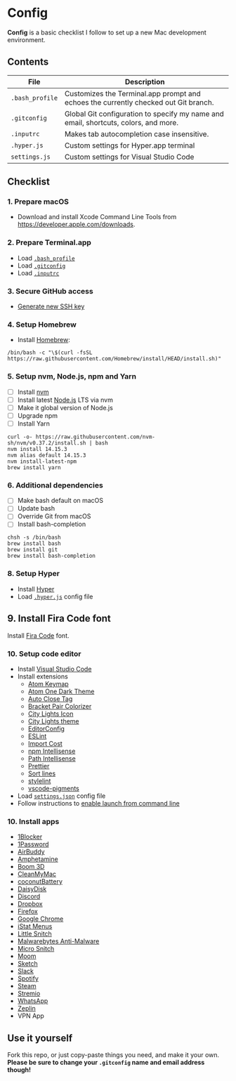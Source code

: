 # Config

**Config** is a basic checklist I follow to set up a new Mac development environment.

## Contents

| File | Description |
| --- | --- |
| `.bash_profile` | Customizes the Terminal.app prompt and echoes the currently checked out Git branch. |
| `.gitconfig` | Global Git configuration to specify my name and email, shortcuts, colors, and more. |
| `.inputrc` | Makes tab autocompletion case insensitive. |
| `.hyper.js` | Custom settings for Hyper.app terminal |
| `settings.js` | Custom settings for Visual Studio Code |

## Checklist

### 1. Prepare macOS

- Download and install Xcode Command Line Tools from <https://developer.apple.com/downloads>.

### 2. Prepare Terminal.app

- Load [`.bash_profile`](/.bash_profile)
- Load [`.gitconfig`](/.gitconfig)
- Load [`.inputrc`](/.inputrc)

### 3. Secure GitHub access

- [Generate new SSH key](https://help.github.com/articles/generating-ssh-keys)

### 4. Setup Homebrew

- Install [Homebrew](http://brew.sh):
```
/bin/bash -c "\$(curl -fsSL https://raw.githubusercontent.com/Homebrew/install/HEAD/install.sh)"
```

### 5. Setup nvm, Node.js, npm and Yarn
- [ ] Install [nvm](https://github.com/creationix/nvm)
- [ ] Install latest [Node.js](https://nodejs.org/en) LTS via nvm
- [ ] Make it global version of Node.js
- [ ] Upgrade npm
- [ ] Install Yarn

```
curl -o- https://raw.githubusercontent.com/nvm-sh/nvm/v0.37.2/install.sh | bash
nvm install 14.15.3
nvm alias default 14.15.3
nvm install-latest-npm
brew install yarn
```

### 6. Additional dependencies

- [ ] Make bash default on macOS
- [ ] Update bash
- [ ] Override Git from macOS
- [ ] Install bash-completion

```
chsh -s /bin/bash
brew install bash
brew install git
brew install bash-completion
```

### 8. Setup Hyper

- Install [Hyper](https://hyper.is)
- Load [`.hyper.js`](/.hyper.js) config file

## 9. Install Fira Code font
Install [Fira Code](https://github.com/tonsky/FiraCode) font.

### 10. Setup code editor

- Install [Visual Studio Code](https://code.visualstudio.com)
- Install extensions
  - [Atom Keymap](https://marketplace.visualstudio.com/items?itemName=ms-vscode.atom-keybindings)
  - [Atom One Dark Theme](https://marketplace.visualstudio.com/items?itemName=akamud.vscode-theme-onedark)
  - [Auto Close Tag](https://marketplace.visualstudio.com/items?itemName=formulahendry.auto-close-tag)
  - [Bracket Pair Colorizer](https://marketplace.visualstudio.com/items?itemName=CoenraadS.bracket-pair-colorizer)
  - [City Lights Icon](https://marketplace.visualstudio.com/items?itemName=Yummygum.city-lights-icon-vsc)
  - [City Lights theme](https://marketplace.visualstudio.com/items?itemName=Yummygum.city-lights-theme)
  - [EditorConfig](https://marketplace.visualstudio.com/items?itemName=EditorConfig.EditorConfig)
  - [ESLint](https://marketplace.visualstudio.com/items?itemName=dbaeumer.vscode-eslint)
  - [Import Cost](https://marketplace.visualstudio.com/items?itemName=wix.vscode-import-cost)
  - [npm Intellisense](https://marketplace.visualstudio.com/items?itemName=christian-kohler.npm-intellisense)
  - [Path Intellisense](https://marketplace.visualstudio.com/items?itemName=christian-kohler.path-intellisense)
  - [Prettier](https://marketplace.visualstudio.com/items?itemName=esbenp.prettier-vscode)
  - [Sort lines](https://marketplace.visualstudio.com/items?itemName=Tyriar.sort-lines)
  - [stylelint](https://marketplace.visualstudio.com/items?itemName=stylelint.vscode-stylelint)
  - [vscode-pigments](https://marketplace.visualstudio.com/items?itemName=jaspernorth.vscode-pigments)
- Load [`settings.json`](/settings.json) config file
- Follow instructions to [enable launch from command line](https://code.visualstudio.com/docs/setup/mac#_launching-from-the-command-line)

### 10. Install apps

- [1Blocker](https://apps.apple.com/us/app/1blocker-for-safari/id1107421413)
- [1Password](https://1password.com/downloads)
- [AirBuddy](https://v2.airbuddy.app)
- [Amphetamine](https://apps.apple.com/us/app/amphetamine/id937984704)
- [Boom 3D](http://globaldelight.com/boom)
- [CleanMyMac](http://cleanmymac.com)
- [coconutBattery](http://coconut-flavour.com/coconutbattery)
- [DaisyDisk](https://daisydiskapp.com)
- [Discord](https://discord.com)
- [Dropbox](https://dropbox.com)
- [Firefox](https://mozilla.org/firefox)
- [Google Chrome](https://google.com/chrome/browser/desktop)
- [iStat Menus](https://bjango.com/mac/istatmenus)
- [Little Snitch](https://obdev.at/products/littlesnitch)
- [Malwarebytes Anti-Malware](https://malwarebytes.com)
- [Micro Snitch](https://www.obdev.at/products/microsnitch)
- [Moom](https://manytricks.com/moom)
- [Sketch](https://sketch.com)
- [Slack](https://slack.com)
- [Spotify](https://spotify.com)
- [Steam](http://store.steampowered.com/about)
- [Stremio](https://stremio.com)
- [WhatsApp](https://whatsapp.com/download)
- [Zeplin](https://zpl.io/download-mac)
- VPN App

## Use it yourself

Fork this repo, or just copy-paste things you need, and make it your own. **Please be sure to change your `.gitconfig` name and email address though!**
